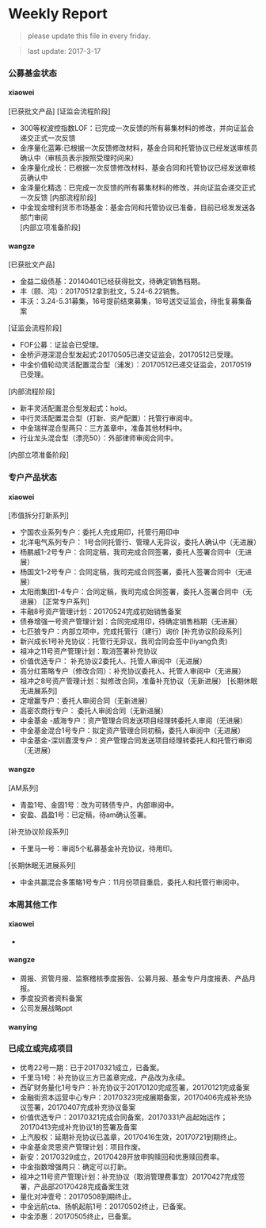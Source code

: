 # Weekly Report

>please update this file in every friday.

>last update: 2017-3-17


### 公募基金状态
#### xiaowei
[已获批文产品]
[证监会流程阶段]
- 300等权波控指数LOF：已完成一次反馈的所有募集材料的修改，并向证监会递交正式一次反馈
- 金序量化蓝筹:已根据一次反馈修改材料，基金合同和托管协议已经发送审核员确认中（审核员表示按照受理时间来）
- 金序量化成长：已根据一次反馈修改材料，基金合同和托管协议已经发送审核员确认中
- 金泽量化精选：已完成一次反馈的所有募集材料的修改，并向证监会递交正式一次反馈
[内部流程阶段]
- 中金现金增利货币市场基金：基金合同和托管协议已准备，目前已经发发送各部门审阅  
[内部立项准备阶段]

#### wangze
[已获批文产品]
- 金益二级债基：20140401已经获得批文，待确定销售档期。
- 丰（颐、鸿）：20170512拿到批文，5.24-6.22销售。
- 丰沃：3.24-5.31募集，16号提前结束募集，18号送交证监会，待批复募集备案

[证监会流程阶段]
- FOF公募：证监会已受理。
- 金桥沪港深混合型发起式:20170505已递交证监会，20170512已受理。
- 中金价值轮动灵活配置混合型（浦发）：20170512已递交证监会，20170519已受理。

[内部流程阶段]
- 新丰灵活配置混合型发起式：hold。
- 中行灵活配置混合型（打新、资产配置）：托管行审阅中。
- 中金瑞祥混合型两只：三方盖章中，准备其他材料中。
- 行业龙头混合型（漂亮50）：外部律师审阅合同中。

[内部立项准备阶段]


### 专户产品状态
#### xiaowei
[市值拆分打新系列]
- 宁国农业系列专户：委托人完成用印，托管行用印中 
- 北洋电气系列专户： 1号合同托管行、管理人无异议，委托人确认中（无进展） 
- 杨鹏威1-2号专户：合同定稿，我司完成合同签署，委托人签署合同中（无进展） 
- 杨国文1-2号专户：合同定稿，我司完成合同签署，委托人签署合同中（无进展） 
- 太阳雨集团1-4专户：合同定稿，我司完成合同签署，委托人签署合同中（无进展）
[正常专户系列]
- 丰融8号资产管理计划：20170524完成初始销售备案 
- 债券增强一号资产管理计划：合同完成用印，待确定销售档期（无进展）
- 七匹狼专户：内部立项中，完成托管行（建行）询价 
[补充协议阶段系列]
- 新兴成长1号补充协议：托管行无异议，我司合同会签中(liyang负责)
- 祖冲之11号资产管理计划：取消签署补充协议
- 价值优选专户： 补充协议2委托人、托管人审阅中（无进展）
- 高分红策略专户（修改合同）：补充协议委托人、托管人审阅中（无进展） 
- 祖冲之8号资产管理计划：拟修改合同，准备补充协议（无新进展）
[长期休眠无进展系列]
- 定增赢专户：委托人审阅合同（无新进展）
- 高密农商行专户： 委托人审阅合同（无新进展）
- 中金基金 -威海专户：资产管理合同发送项目经理转委托人审阅（无进展）
- 中金基金混合1号专户：拟定资产管理合同初稿，委托人审阅中（无进展） 
- 中金基金-深圳嘉漠专户：资产管理合同发送项目经理转委托人和托管行审阅（无进展）



#### wangze
[AM系列]
- 青盈1号、金固1号：改为可转债专户，内部审阅中。
- 安盈、昌盈1号：已定稿，待am确认签署。

[补充协议阶段系列]
- 千里马一号：审阅5个私募基金补充协议，待用印。

[长期休眠无进展系列]
- 中金共赢混合多策略1号专户：11月份项目重启，委托人和托管行审阅中。


### 本周其他工作
#### xiaowei
- 
#### wangze
- 周报、资管月报、监察稽核季度报告、公募月报、基金专户月度报表、产品月报。
- 季度投资者资料备案
- 公司发展战略ppt
#### wanying

### 已成立或完成项目
- 优粤22号一期：已于20170321成立，已备案。
- 千里马1号：补充协议三方已盖章完成，产品改为永续。 
- 西矿财务量化1号专户：补充协议于20170120完成签署，20170121完成备案
- 金融街资本运营中心专户：20170323完成展期备案，20170406完成补充协议签署，20170407完成补充协议备案
- 价值优选专户：20170321完成合同备案，20170331产品起始运作；20170413完成补充协议1的签署及备案
- 上汽股权：延期补充协议已盖章，20170416生效，20170721到期终止。
- 中金基金灵思资产管理计划：项目作废。
- 新安：20170329成立，20170428开放申购赎回和优惠赎回费率。
- 中金指数增强两只：确定可以打新。
- 祖冲之11号资产管理计划：补充协议（取消管理费事宜）20170427完成签署，产品部20170428完成备案生效 
- 量化对冲壹号：20170508到期终止。
- 中金远航cta、扬帆起航1号：20170502终止，已备案。
- 中金添惠：20170505终止，已备案。
